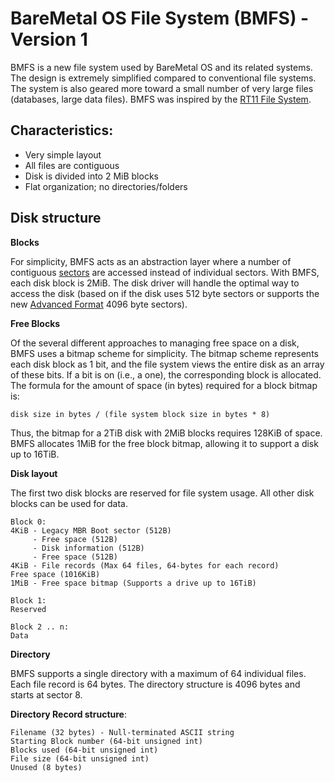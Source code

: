 # BareMetal OS File System (BMFS) - Version 1

BMFS is a new file system used by BareMetal OS and its related systems. The design is extremely simplified compared to conventional file systems. The system is also geared more toward a small number of very large files (databases, large data files). BMFS was inspired by the [RT11 File System](http://en.wikipedia.org/wiki/RT11#File_system).

## Characteristics:

- Very simple layout
- All files are contiguous
- Disk is divided into 2 MiB blocks
- Flat organization; no directories/folders

## Disk structure

**Blocks**

For simplicity, BMFS acts as an abstraction layer where a number of contiguous [sectors](http://en.wikipedia.org/wiki/Disk_sector) are accessed instead of individual sectors. With BMFS, each disk block is 2MiB. The disk driver will handle the optimal way to access the disk (based on if the disk uses 512 byte sectors or supports the new [Advanced Format](http://en.wikipedia.org/wiki/Advanced_Format) 4096 byte sectors).

**Free Blocks**

Of the several different approaches to managing free space on a disk, BMFS uses a bitmap scheme for simplicity. The bitmap scheme represents each disk block as 1 bit, and the file system views the entire disk as an array of these bits. If a bit is on (i.e., a one), the corresponding block is allocated. The formula for the amount of space (in bytes) required for a block bitmap is:

	disk size in bytes / (file system block size in bytes * 8)

Thus, the bitmap for a 2TiB disk with 2MiB blocks requires 128KiB of space. BMFS allocates 1MiB for the free block bitmap, allowing it to support a disk up to 16TiB.

**Disk layout**

The first two disk blocks are reserved for file system usage. All other disk blocks can be used for data.

	Block 0:
	4KiB - Legacy MBR Boot sector (512B)
	     - Free space (512B)
	     - Disk information (512B)
	     - Free space (512B)
	4KiB - File records (Max 64 files, 64-bytes for each record)
	Free space (1016KiB)
	1MiB - Free space bitmap (Supports a drive up to 16TiB)
	
	Block 1:
	Reserved
	
	Block 2 .. n:
	Data

**Directory**

BMFS supports a single directory with a maximum of 64 individual files. Each file record is 64 bytes. The directory structure is 4096 bytes and starts at sector 8.

**Directory Record structure**:

	Filename (32 bytes) - Null-terminated ASCII string
	Starting Block number (64-bit unsigned int)
	Blocks used (64-bit unsigned int)
	File size (64-bit unsigned int)
	Unused (8 bytes)

